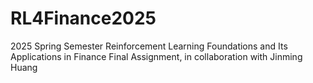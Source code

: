 # RL4Finance2025
2025 Spring Semester Reinforcement Learning Foundations and Its Applications in Finance Final Assignment, in collaboration with Jinming Huang
